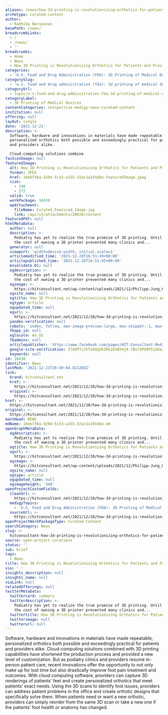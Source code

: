 ```yaml
---
aliases: /news/how-3d-printing-is-revolutionizing-orthotics-for-patients-and-providers
archetype: curated-content
author:
  - Radhika Narayanan
basePath: /news/
breadcrumbLinks:
  - /
  - /news/
  - ''
breadcrumbs:
  - Home
  - News
  - How 3D Printing is Revolutionizing Orthotics for Patients and Providers
categories:
  - 'U.S. Food and Drug Administration (FDA): 3D Printing of Medical Devices'
categorySlug:
  - 'u.s. food and drug administration (fda): 3d printing of medical devices'
categoryUrl:
  - topic/u-s-food-and-drug-administration-fda-3d-printing-of-medical-devices
categoryLabel:
  - 3D Printing of Medical Devices
contentCategories: netspective-medigy-news-curated-content
institution: null
offering: null
layOut: single
date: '2021-12-21'
description: >-
  Software, hardware and innovations in materials have made repeatable,
  personalized orthotics both possible and exceedingly practical for patients
  and providers alike.

  Cloud-computing solutions combine
favIconImage: null
featuredImage:
  alt: How 3D Printing is Revolutionizing Orthotics for Patients and Providers
  format: JPEG
  href: 18eb736a-3294-5c33-a155-32ac1a191dbe-featuredImage.jpeg
  size:
    - 340
    - 272
  valid: true
  workPackage: 10430
  wpAttachment:
    fileName: Curated_Featured_Image.jpg
    link: /api/v3/attachments/20030/content
featuredPdf: null
htmlMetaData:
  author: null
  description: >-
    Podiatry has yet to realize the true promise of 3D printing. Until recently,
    the cost of owning a 3D printer prevented many clinics and...
  generator: null
  viewport: 'width=device-width, initial-scale=1'
  articlemodified_time: '2021-12-20T16:51:49+00:00'
  articlepublished_time: '2021-12-20T16:51:45+00:00'
  msvalidate.01: null
  ogdescription: >-
    Podiatry has yet to realize the true promise of 3D printing. Until recently,
    the cost of owning a 3D printer prevented many clinics and...
  ogimage: >-
    https://hitconsultant.net/wp-content/uploads/2021/12/Philipp-Jung_HP_Headshot.jpg
  ogsite_name: null
  ogtitle: How 3D Printing is Revolutionizing Orthotics for Patients and Providers
  ogtype: article
  ogupdated_time: null
  ogurl: >-
    https://hitconsultant.net/2021/12/20/how-3d-printing-is-revolutionizing-orthotics/
  yandex-verification: null
  robots: 'index, follow, max-image-preview:large, max-snippet:-1, max-video-preview:-1'
  fbapp_id: null
  oglocale: en_US
  fbadmins: null
  articlepublisher: 'https://www.facebook.com/pages/HIT-Consultant-Media/302199219847409'
  google-site-verification: ZfA9TYzJhTo4Qq5hZKk2GVBYHj0-7Bu73PO0P5jbDaI
  keywords: null
id: 10430
identifier: News
lastMod: '2021-12-21T20:49:04.821284Z'
link:
  brand: hitconsultant.net
  href: >-
    https://hitconsultant.net/2021/12/20/how-3d-printing-is-revolutionizing-orthotics/#.YcI7smjP1PY
  original: >-
    https://hitconsultant.net/2021/12/20/how-3d-printing-is-revolutionizing-orthotics/#.YcI7smjP1PY
href: >-
  https://hitconsultant.net/2021/12/20/how-3d-printing-is-revolutionizing-orthotics/#.YcI7smjP1PY
original: >-
  https://hitconsultant.net/2021/12/20/how-3d-printing-is-revolutionizing-orthotics/#.YcI7smjP1PY
mastHead: NEWS
mdName: 18eb736a-3294-5c33-a155-32ac1a191dbe.md
openGraphMetaData:
  ogdescription: >-
    Podiatry has yet to realize the true promise of 3D printing. Until recently,
    the cost of owning a 3D printer prevented many clinics and...
  ogtitle: How 3D Printing is Revolutionizing Orthotics for Patients and Providers
  ogurl: >-
    https://hitconsultant.net/2021/12/20/how-3d-printing-is-revolutionizing-orthotics/
  ogimage: >-
    https://hitconsultant.net/wp-content/uploads/2021/12/Philipp-Jung_HP_Headshot.jpg
  ogsite_name: null
  ogtype: article
  ogupdated_time: null
  ogimageheight: '340'
openProjectCustomFields:
  cleanUrl: >-
    https://hitconsultant.net/2021/12/20/how-3d-printing-is-revolutionizing-orthotics/#.YcI7smjP1PY
  medigyTopics:
    - 'U.S. Food and Drug Administration (FDA): 3D Printing of Medical Devices'
  sourceUrl: >-
    https://hitconsultant.net/2021/12/20/how-3d-printing-is-revolutionizing-orthotics/#.YcI7smjP1PY
openProjectWorkPackageType: Curated Content
searchCategory: News
slug: >-
  hitconsultant-how-3d-printing-is-revolutionizing-orthotics-for-patients-and-providers
source: open-project-curations
status: ''
sub: brief
tags:
  - News
title: How 3D Printing is Revolutionizing Orthotics for Patients and Providers
via: ' '
insights_description: null
insights_name: null
viaLink: null
relatedOfferings: null
twitterMetaData:
  twittercard: summary
  twitterdescription: >-
    Podiatry has yet to realize the true promise of 3D printing. Until recently,
    the cost of owning a 3D printer prevented many clinics and...
  twittertitle: How 3D Printing is Revolutionizing Orthotics for Patients and Providers
  twitterimage: null
  twitterurl: null
---
```

<p>Software, hardware and innovations in materials have made repeatable, personalized orthotics both possible and exceedingly practical for patients and providers alike.
Cloud-computing solutions combined with 3D printing capabilities have shortened the production process and provided a new level of customization.
But as podiatry clinics and providers resume in-person patient care, recent innovations offer the opportunity to not only make up for lost time but also drastically improve foot pain treatment and outcomes.
With cloud computing software, providers can capture 3D renderings of patients’ feet and create personalized orthotics that meet patients’ exact needs.
Using the 3D scans to identify foot issues, providers can address patient problems in the office and create orthotic designs that specifically solve them.
When patients need or want a new orthotic, providers can simply reorder from the same 3D scan or take a new one if the patients’ foot health or anatomy has changed.</p>